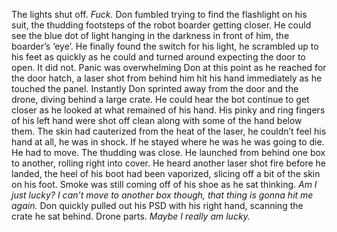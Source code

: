 The lights shut off. *Fuck.* Don fumbled trying to find the flashlight on his suit, the thudding footsteps of the robot boarder getting closer. He could see the blue dot of light hanging in the darkness in front of him, the boarder’s ‘eye’. He finally found the switch for his light, he scrambled up to his feet as quickly as he could and turned around expecting the door to open. It did not. Panic was overwhelming Don at this point as he reached for the door hatch, a laser shot from behind him hit his hand immediately as he touched the panel. Instantly Don sprinted away from the door and the drone, diving behind a large crate. He could hear the bot continue to get closer as he looked at what remained of his hand. His pinky and ring fingers of his left hand were shot off clean along with some of the hand below them. The skin had cauterized from the heat of the laser, he couldn’t feel his hand at all, he was in shock. If he stayed where he was he was going to die. He had to move. The thudding was close. He launched from behind one box to another, rolling right into cover. He heard another laser shot fire before he landed, the heel of his boot had been vaporized, slicing off a bit of the skin on his foot. Smoke was still coming off of his shoe as he sat thinking. *Am I just lucky? I can’t move to another box though, that thing is gonna hit me again.* Don quickly pulled out his PSD with his right hand, scanning the crate he sat behind. Drone parts. *Maybe I really am lucky.*